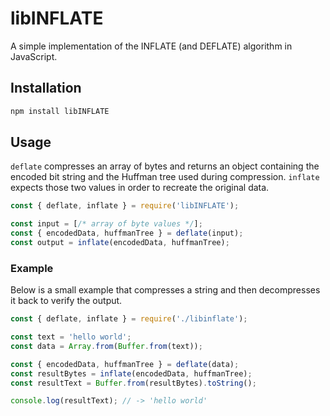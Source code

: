 # libINFLATE

A simple implementation of the INFLATE (and DEFLATE) algorithm in JavaScript.

## Installation

```bash
npm install libINFLATE
```

## Usage

`deflate` compresses an array of bytes and returns an object containing the encoded bit string and the Huffman tree used during compression. `inflate` expects those two values in order to recreate the original data.

```javascript
const { deflate, inflate } = require('libINFLATE');

const input = [/* array of byte values */];
const { encodedData, huffmanTree } = deflate(input);
const output = inflate(encodedData, huffmanTree);
```

### Example

Below is a small example that compresses a string and then decompresses it back to verify the output.

```javascript
const { deflate, inflate } = require('./libinflate');

const text = 'hello world';
const data = Array.from(Buffer.from(text));

const { encodedData, huffmanTree } = deflate(data);
const resultBytes = inflate(encodedData, huffmanTree);
const resultText = Buffer.from(resultBytes).toString();

console.log(resultText); // -> 'hello world'
```
